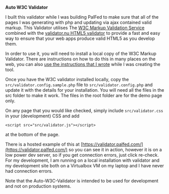 **Auto W3C Validator**

I built this validator while I was building PalFed to make sure that all of the pages I 
was generating with php and updating via ajax contained valid markup. This Validator utilises The 
[W3C Markup Validation Service](https://validator.w3.org/) combined with the [validator.nu HTML5 validator](https://html5.validator.nu/) to provide a fast and easy way to ensure that your web apps produce valid HTML5 as you develop them. 

In order to use it, you will need to install a local copy of the W3C Markup Validator. 
There are instructions on how to do this in many places on the web, you can also 
[use the instructions that I wrote](https://www.palfed.com/tech-tips/html5-validator) while I was creating the tool.

Once you have the W3C validator installed locally, copy the `src/validator.config.sample.php` file to `src/validator.config.php` and
update it with the details for your installation. You will need all the files in the src folder to make it work. The files 
in the root folder are for the demo page only.

On any page that you would like checked, simply include `src/validator.css` in your (development) CSS and add

    <script src="src/validator.js"></script> 
    
at the bottom of the page.

There is a hosted example of this at [https://validator.palfed.com/](https://validator.palfed.com/) so you can see
it in action, however it is on a low power dev server, so if you get connection errors, just click re-check. For my 
development, I am running on a local installation with validator and my development site both on a Virtualbox VM on my 
laptop and I have never had connection errors.

Note that the Auto-W3C-Validator is intended to be used for development and not on production systems.